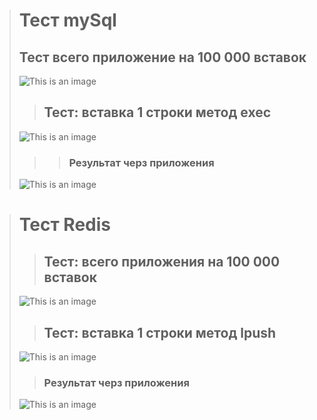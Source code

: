 > # Тест mySql 
> ## Тест всего приложение на 100 000 вставок
> ![This is an image](http://joxi.ru/bmo41bwUO5jMK2.jpg)
> > ## Тест: вставка 1 строки метод exec
> ![This is an image](http://joxi.ru/5mdJLnEiqOK4DA.jpg)
> > > ### Результат черз приложения
> ![This is an image](http://joxi.ru/Y2LJ9DWixo89vr.jpg)

> # Тест Redis 
> > ## Тест: всего приложения на 100 000 вставок
> ![This is an image](http://joxi.ru/l2ZO9YyilGLb1A.jpg)
> > ## Тест: вставка 1 строки метод lpush
> ![This is an image](http://joxi.ru/82Q694ac8zplBA.jpg)
> 
> > ### Результат черз приложения
> ![This is an image](http://joxi.ru/Dr85B9kCK6vGGm.jpg)

